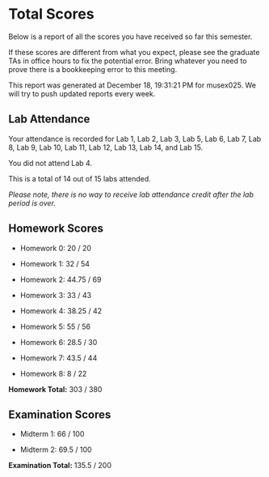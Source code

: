 # Total Scores

Below is a report of all the scores you have received so far this semester.

If these scores are different from what you expect, please see the graduate TAs in office hours to fix the potential error. Bring whatever you need to prove there is a bookkeeping error to this meeting.



This report was generated at December 18, 19:31:21 PM for musex025. We will try to push updated reports every week.

## Lab Attendance

Your attendance is recorded for Lab 1, Lab 2, Lab 3, Lab 5, Lab 6, Lab 7, Lab 8, Lab 9, Lab 10, Lab 11, Lab 12, Lab 13, Lab 14,  and Lab 15.

You did not attend Lab 4.

This is a total of 14 out of 15 labs attended.



*Please note, there is no way to receive lab attendance credit after the lab period is over.*



## Homework Scores



- Homework 0: 20 / 20



- Homework 1: 32 / 54



- Homework 2: 44.75 / 69



- Homework 3: 33 / 43



- Homework 4: 38.25 / 42



- Homework 5: 55 / 56



- Homework 6: 28.5 / 30



- Homework 7: 43.5 / 44



- Homework 8: 8 / 22



**Homework Total:** 303 / 380



## Examination Scores



- Midterm 1: 66 / 100



- Midterm 2: 69.5 / 100



**Examination Total:** 135.5 / 200



